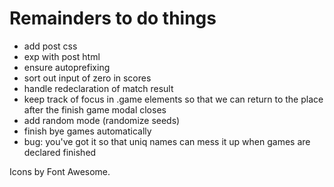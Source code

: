 # Remainders to do things

- add post css
- exp with post html
- ensure autoprefixing
- sort out input of zero in scores
- handle redeclaration of match result
- keep track of focus in .game elements so that we can return to the place after the finish game modal closes
- add random mode (randomize seeds)
- finish bye games automatically
- bug: you've got it so that uniq names can mess it up when games are declared finished


Icons by Font Awesome.